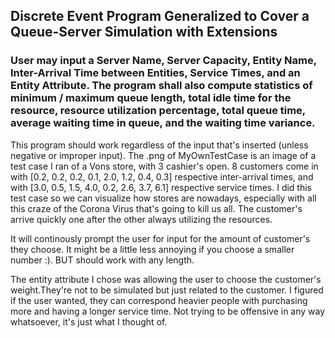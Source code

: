 ## Discrete Event Program Generalized to Cover a Queue-Server Simulation with Extensions
### User may input a Server Name, Server Capacity, Entity Name, Inter-Arrival Time between Entities, Service Times, and an Entity Attribute. The program shall also compute statistics of minimum / maximum queue length, total idle time for the resource, resource utilization percentage, total queue time, average waiting time in queue, and the waiting time variance.

This program should work regardless of the input that's inserted (unless negative or improper input). The .png of MyOwnTestCase is an image of a test case I ran of a Vons store, with 3 cashier's open. 8 customers come in with [0.2, 0.2, 0.2, 0.1, 2.0, 1.2, 0.4, 0.3] respective inter-arrival times, and with [3.0, 0.5, 1.5, 4.0, 0.2, 2.6, 3.7, 6.1] respective service times. I did this test case so we can visualize how stores are nowadays, especially with all this craze of the Corona Virus that's going to kill us all. The customer's arrive quickly one after the other always utilizing the resources.

It will continously prompt the user for input for the amount of customer's they choose. It might be a little less annoying if you choose a smaller number :). BUT should work with any length.

The entity attribute I chose was allowing the user to choose the customer's weight.They're not to be simulated but just related to the customer. I figured if the user wanted, they can correspond heavier people with purchasing more and having a longer service time. Not trying to be offensive in any way whatsoever, it's just what I thought of.
